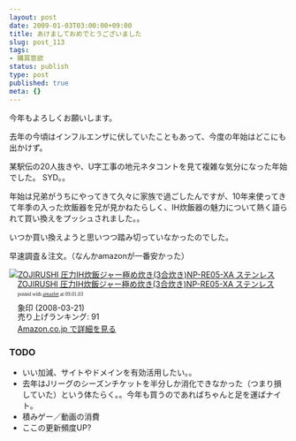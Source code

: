 ```yaml
---
layout: post
date: 2009-01-03T03:00:00+09:00
title: あけましておめでとうございました
slug: post_113
tags:
- 購買意欲
status: publish
type: post
published: true
meta: {}
---
```

今年もよろしくお願いします。

去年の今頃はインフルエンザに伏していたこともあって、今度の年始はどこにも出かけず。

某駅伝の20人抜きや、U字工事の地元ネタコントを見て複雑な気分になった年始でした。
SYD。。

年始は兄弟がうちにやってきて久々に家族で過ごしたんですが、10年来使ってきて年季の入った炊飯器を兄が見かねたらしく、IH炊飯器の魅力について熱く語られて買い換えをプッシュされました。。

いつか買い換えようと思いつつ踏み切っていなかったのでした。

早速調査＆注文。（なんかamazonが一番安かった）

<div class="amazlet-box" style="margin-bottom:0px;"><div class="amazlet-image" style="float:left;"><a href="http://www.amazon.co.jp/exec/obidos/ASIN/B0015ZPLYY/masawo-22/ref=nosim/" name="amazletlink" target="_blank"><img src="http://ecx.images-amazon.com/images/I/51iqN4krdzL._SL160_.jpg" alt="ZOJIRUSHI 圧力IH炊飯ジャー極め炊き(3合炊き)NP-RE05-XA ステンレス" style="border: none;" /></a></div><div class="amazlet-info" style="float:left;margin-left:15px;line-height:120%"><div class="amazlet-name" style="margin-bottom:10px;line-height:120%"><a href="http://www.amazon.co.jp/exec/obidos/ASIN/B0015ZPLYY/masawo-22/ref=nosim/" name="amazletlink" target="_blank">ZOJIRUSHI 圧力IH炊飯ジャー極め炊き(3合炊き)NP-RE05-XA ステンレス</a><div class="amazlet-powered-date" style="font-size:7pt;margin-top:5px;font-family:verdana;line-height:120%">posted with <a href="http://www.amazlet.com/browse/ASIN/B0015ZPLYY/masawo-22/ref=nosim/" title="ZOJIRUSHI 圧力IH炊飯ジャー極め炊き(3合炊き)NP-RE05-XA ステンレス" target="_blank">amazlet</a> at 09.01.03</div></div><div class="amazlet-detail">象印 (2008-03-21)<br />売り上げランキング: 91<br /></div><div class="amazlet-link" style="margin-top: 5px"><a href="http://www.amazon.co.jp/exec/obidos/ASIN/B0015ZPLYY/masawo-22/ref=nosim/" name="amazletlink" target="_blank">Amazon.co.jp で詳細を見る</a></div></div><div class="amazlet-footer" style="clear: left"></div></div>

<!--more-->
### TODO
<ul>
<li>いい加減、サイトやドメインを有効活用したい。。</li>
<li>去年はJリーグのシーズンチケットを半分しか消化できなかった（つまり損していた）という体たらく。。今年も買うのであればちゃんと足を運ばナイト。</li>
<li>積みゲー／動画の消費</li>
<li>ここの更新頻度UP?</li>
</ul>
